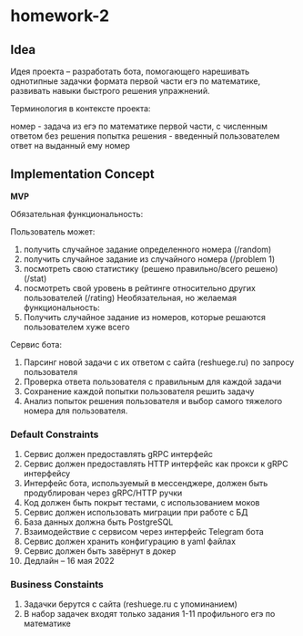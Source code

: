 # homework-2

## Idea

Идея проекта – разработать бота, помогающего нарешивать однотипные задачки формата первой части егэ по математике, развивать навыки быстрого решения упражнений.

Терминология в контексте проекта:

номер - задача из егэ по математике первой части, с численным ответом без решения
попытка решения - введенный пользователем ответ на выданный ему номер

## Implementation Concept

**MVP**

Обязательная функциональность:

Пользователь может:

1. получить случайное задание определенного номера	(/random)
1. получить случайное задание из случайного номера	(/problem 1)
1. посмотреть свою статистику (решено правильно/всего решено) (/stat)
1. посмотреть свой уровень в рейтинге относительно других пользователей (/rating)
   Необязательная, но желаемая функциональность:
1. Получить случайное задание из номеров, которые решаются пользователем хуже всего

Сервис бота:

1. Парсинг новой задачи с их ответом с сайта (reshuege.ru) по запросу пользователя
1. Проверка ответа пользователя с правильным для каждой задачи
1. Сохранение каждой попытки пользователя решить задачу
1. Анализ попыток решения пользователя и выбор самого тяжелого номера для пользователя.

### Default Constraints

1. Сервис должен предоставлять gRPC интерфейс
1. Сервис должен предоставлять HTTP интерфейс как прокси к gRPC интерфейсу
1. Интерфейс бота, используемый в мессенджере, должен быть продублирован через gRPC/HTTP ручки
1. Код должен быть покрыт тестами, с использованием моков
1. Сервис должен использовать миграции при работе с БД
1. База данных должна быть PostgreSQL
1. Взаимодействие с сервисом через интерфейс Telegram бота
1. Сервис должен хранить конфигурацию в yaml файлах
1. Сервис должен быть завёрнут в докер
1. Дедлайн – 16 мая 2022

### Business Constaints

1. Задачки берутся с сайта (reshuege.ru с упоминанием)
1. В набор задачек входят только задания 1-11 профильного егэ по математике

